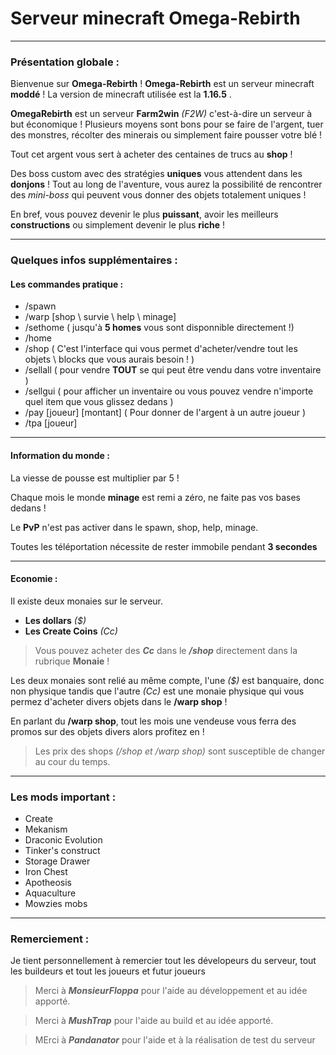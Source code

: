 # Serveur minecraft Omega-Rebirth

--------------------

### Présentation globale :

Bienvenue sur __Omega-Rebirth__ ! 
__Omega-Rebirth__ est un serveur minecraft __moddé__ !
La version de minecraft utilisée est la __1.16.5__ .

__OmegaRebirth__ est un serveur __Farm2win__ _(F2W)_ c'est-à-dire un serveur à but économique !
Plusieurs moyens sont bons pour se faire de l'argent, tuer des monstres, récolter des minerais ou simplement faire pousser votre blé !

Tout cet argent vous sert à acheter des centaines de trucs au __shop__ !

Des boss custom avec des stratégies __uniques__ vous attendent dans les __donjons__ !
Tout au long de l'aventure, vous aurez la possibilité de rencontrer des _mini-boss_ qui peuvent vous donner des objets totalement uniques ! 

En bref, vous pouvez devenir le plus __puissant__, avoir les meilleurs __constructions__ ou simplement devenir le plus __riche__ ! 

--------------------

### Quelques infos supplémentaires : 

#### Les commandes pratique :
* /spawn
* /warp [shop \ survie \ help \ minage]
* /sethome ( jusqu'à __5 homes__ vous sont disponnible directement !)
* /home
* /shop ( C'est l'interface qui vous permet d'acheter/vendre tout les objets \ blocks que vous aurais besoin ! )
* /sellall ( pour vendre __TOUT__ se qui peut être vendu dans votre inventaire )
* /sellgui ( pour afficher un inventaire ou vous pouvez vendre n'importe quel item que vous glissez dedans )
* /pay [joueur] [montant] ( Pour donner de l'argent à un autre joueur )
* /tpa [joueur]

--------------------

#### Information du monde :

La viesse de pousse est multiplier par 5 !

Chaque mois le monde __minage__ est remi a zéro, ne faite pas vos bases dedans !

Le __PvP__ n'est pas activer dans le spawn, shop, help, minage.

Toutes les téléportation nécessite de rester immobile pendant __3 secondes__

--------------------

#### Economie :

Il existe deux monaies sur le serveur. 
* __Les dollars__ _($)_
* __Les Create Coins__ _(Cc)_

> Vous pouvez acheter des ___Cc___ dans le ___/shop___ directement dans la rubrique __Monaie__ !

Les deux monaies sont relié au même compte, l'une _($)_ est banquaire, donc non physique 
tandis que l'autre _(Cc)_ est une monaie physique qui vous permez d'acheter divers objets dans le __/warp shop__ !

En parlant du __/warp shop__, tout les mois une vendeuse vous ferra des promos sur des objets divers alors profitez en !

> Les prix des shops _(/shop et /warp shop)_ sont susceptible de changer au cour du temps.

--------------------

### Les mods important :

* Create
* Mekanism
* Draconic Evolution
* Tinker's construct
* Storage Drawer
* Iron Chest
* Apotheosis
* Aquaculture
* Mowzies mobs


--------------------


### Remerciement : 

Je tient personnellement à remercier tout les dévelopeurs du serveur, tout les buildeurs et tout les joueurs et futur joueurs 
> Merci à ___MonsieurFloppa___ pour l'aide au développement et au idée apporté.

> Merci à ___MushTrap___ pour l'aide au build et au idée apporté.

> MErci à ___Pandanator___ pour l'aide et à la réalisation de test du serveur
